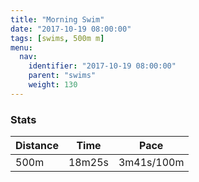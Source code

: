 ```yaml
---
title: "Morning Swim"
date: "2017-10-19 08:00:00"
tags: [swims, 500m m]
menu:
  nav:
    identifier: "2017-10-19 08:00:00"
    parent: "swims"
    weight: 130
---
```


### Stats

| Distance | Time | Pace |
|----------|------|------|
|500m|18m25s|3m41s/100m|
